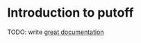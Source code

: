 # Introduction to putoff

TODO: write [great documentation](http://jacobian.org/writing/what-to-write/)
